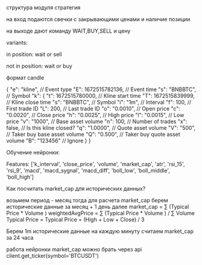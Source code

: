 структура модуля стратегия

на вход подаются свечки с закрывающими ценами и наличие позиции

на выходе дают команду WAIT,BUY,SELL и цену 


 variants:
 
in position:
 wait or sell 

not in position:
 wait or buy

формат candle 

{
  "e": "kline",         // Event type
  "E": 1672515782136,   // Event time
  "s": "BNBBTC",        // Symbol
  "k": {
    "t": 1672515780000, // Kline start time
    "T": 1672515839999, // Kline close time
    "s": "BNBBTC",      // Symbol
    "i": "1m",          // Interval
    "f": 100,           // First trade ID
    "L": 200,           // Last trade ID
    "o": "0.0010",      // Open price
    "c": "0.0020",      // Close price
    "h": "0.0025",      // High price
    "l": "0.0015",      // Low price
    "v": "1000",        // Base asset volume
    "n": 100,           // Number of trades
    "x": false,         // Is this kline closed?
    "q": "1.0000",      // Quote asset volume
    "V": "500",         // Taker buy base asset volume
    "Q": "0.500",       // Taker buy quote asset volume
    "B": "123456"       // Ignore
  }
}

Обучение нейронки:

Features:
['k_interval', 'close_price', 'volume', 'market_cap', 'atr',
             'rsi_15', 'rsi_9', 'macd', 'macd_sygnal', 'macd_diff', 'boll_low', 'boll_middle', 'boll_high']

Как посчитать market_cap для исторических данных?

возьмем период - месяц
тогда для расчета market_cap берем исторические данные за месяц + 1 день
далее market_cap = ∑ (Typical Price * Volume )
weightedAvgPrice = ∑ (Typical Price * Volume ) / ∑ Volume
Typical Price = Typical Price = (High + Low + Close) / 3


Берем 1m исторические данные 
на каждую минуту считаем market_cap за 24 часа



работа нейронки 
market_cap можно брать  через api client.get_ticker(symbol='BTCUSDT')
